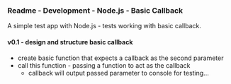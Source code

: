 ### Readme - Development - Node.js - Basic Callback

A simple test app with Node.js - tests working with basic callback.

#### v0.1 - design and structure basic callback
  * create basic function that expects a callback as the second parameter
  * call this function - passing a function to act as the callback
    * callback will output passed parameter to console for testing...
